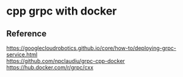 # cpp grpc with docker

## Reference
https://googlecloudrobotics.github.io/core/how-to/deploying-grpc-service.html  
https://github.com/npclaudiu/grpc-cpp-docker  
https://hub.docker.com/r/grpc/cxx  
